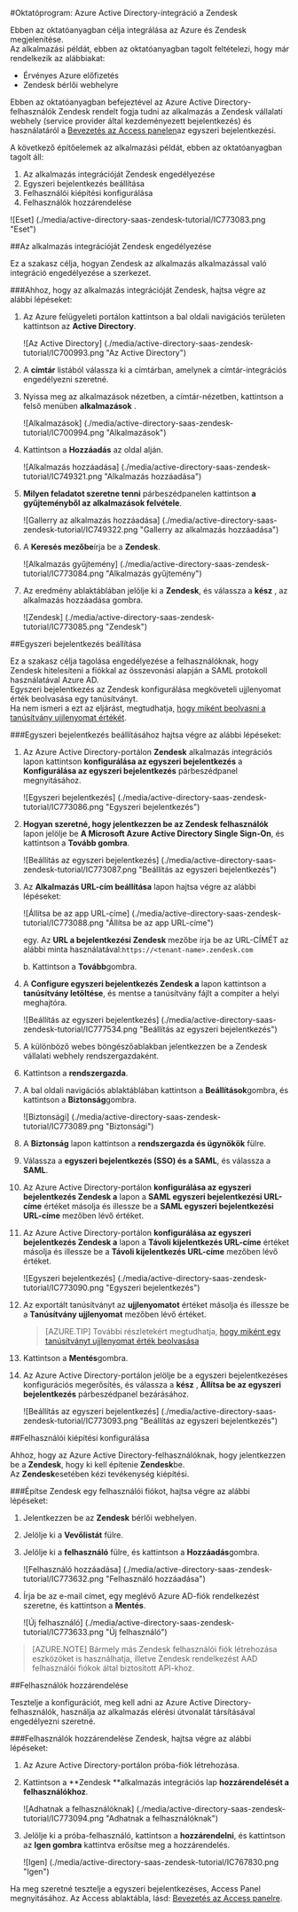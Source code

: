 <properties 
    pageTitle="Oktatóprogram: Azure Active Directory-integráció a Zendesk |} Microsoft Azure" 
    description="Megtudhatja, hogyan használhatja a Zendesk az Azure Active Directory ahhoz, hogy az egyszeri bejelentkezés, automatikus kiépítési és az egyéb!." 
    services="active-directory" 
    authors="jeevansd"  
    documentationCenter="na" 
    manager="femila"/>
<tags 
    ms.service="active-directory" 
    ms.devlang="na" 
    ms.topic="article" 
    ms.tgt_pltfrm="na" 
    ms.workload="identity" 
    ms.date="09/09/2016" 
    ms.author="jeedes" />

#<a name="tutorial-azure-active-directory-integration-with-zendesk"></a>Oktatóprogram: Azure Active Directory-integráció a Zendesk
  
Ebben az oktatóanyagban célja integrálása az Azure és Zendesk megjelenítése.  
Az alkalmazási példát, ebben az oktatóanyagban tagolt feltételezi, hogy már rendelkezik az alábbiakat:

-   Érvényes Azure előfizetés
-   Zendesk bérlői webhelyre
  
Ebben az oktatóanyagban befejeztével az Azure Active Directory-felhasználók Zendesk rendelt fogja tudni az alkalmazás a Zendesk vállalati webhely (service provider által kezdeményezett bejelentkezés) és használatáról a [Bevezetés az Access panelen](active-directory-saas-access-panel-introduction.md)az egyszeri bejelentkezési.
  
A következő építőelemek az alkalmazási példát, ebben az oktatóanyagban tagolt áll:

1.  Az alkalmazás integrációját Zendesk engedélyezése
2.  Egyszeri bejelentkezés beállítása
3.  Felhasználói kiépítési konfigurálása
4.  Felhasználók hozzárendelése

![Eset] (./media/active-directory-saas-zendesk-tutorial/IC773083.png "Eset")

##<a name="enabling-the-application-integration-for-zendesk"></a>Az alkalmazás integrációját Zendesk engedélyezése
  
Ez a szakasz célja, hogyan Zendesk az alkalmazás alkalmazással való integráció engedélyezése a szerkezet.

###<a name="to-enable-the-application-integration-for-zendesk-perform-the-following-steps"></a>Ahhoz, hogy az alkalmazás integrációját Zendesk, hajtsa végre az alábbi lépéseket:

1.  Az Azure felügyeleti portálon kattintson a bal oldali navigációs területen kattintson az **Active Directory**.

    ![Az Active Directory] (./media/active-directory-saas-zendesk-tutorial/IC700993.png "Az Active Directory")

2.  A **címtár** listából válassza ki a címtárban, amelynek a címtár-integrációs engedélyezni szeretné.

3.  Nyissa meg az alkalmazások nézetben, a címtár-nézetben, kattintson a felső menüben **alkalmazások** .

    ![Alkalmazások] (./media/active-directory-saas-zendesk-tutorial/IC700994.png "Alkalmazások")

4.  Kattintson a **Hozzáadás** az oldal alján.

    ![Alkalmazás hozzáadása] (./media/active-directory-saas-zendesk-tutorial/IC749321.png "Alkalmazás hozzáadása")

5.  **Milyen feladatot szeretne tenni** párbeszédpanelen kattintson **a gyűjteményből az alkalmazások felvétele**.

    ![Gallerry az alkalmazás hozzáadása] (./media/active-directory-saas-zendesk-tutorial/IC749322.png "Gallerry az alkalmazás hozzáadása")

6.  A **Keresés mezőbe**írja be a **Zendesk**.

    ![Alkalmazás gyűjtemény] (./media/active-directory-saas-zendesk-tutorial/IC773084.png "Alkalmazás gyűjtemény")

7.  Az eredmény ablaktáblában jelölje ki a **Zendesk**, és válassza a **kész** , az alkalmazás hozzáadása gombra.

    ![Zendesk] (./media/active-directory-saas-zendesk-tutorial/IC773085.png "Zendesk")

##<a name="configuring-single-sign-on"></a>Egyszeri bejelentkezés beállítása
  
Ez a szakasz célja tagolása engedélyezése a felhasználóknak, hogy Zendesk hitelesíteni a fiókkal az összevonási alapján a SAML protokoll használatával Azure AD.  
Egyszeri bejelentkezés az Zendesk konfigurálása megköveteli ujjlenyomat érték beolvasása egy tanúsítványt.  
Ha nem ismeri a ezt az eljárást, megtudhatja, [hogy miként beolvasni a tanúsítvány ujjlenyomat értékét](http://youtu.be/YKQF266SAxI).

###<a name="to-configure-single-sign-on-perform-the-following-steps"></a>Egyszeri bejelentkezés beállításához hajtsa végre az alábbi lépéseket:

1.  Az Azure Active Directory-portálon **Zendesk** alkalmazás integrációs lapon kattintson **konfigurálása az egyszeri bejelentkezés** a **Konfigurálása az egyszeri bejelentkezés** párbeszédpanel megnyitásához.

    ![Egyszeri bejelentkezés] (./media/active-directory-saas-zendesk-tutorial/IC773086.png "Egyszeri bejelentkezés")

2.  **Hogyan szeretné, hogy jelentkezzen be az Zendesk felhasználók** lapon jelölje be **A Microsoft Azure Active Directory Single Sign-On**, és kattintson a **Tovább gombra**.

    ![Beállítás az egyszeri bejelentkezés] (./media/active-directory-saas-zendesk-tutorial/IC773087.png "Beállítás az egyszeri bejelentkezés")

3.  Az **Alkalmazás URL-cím beállítása** lapon hajtsa végre az alábbi lépéseket:

    ![Állítsa be az app URL-címe] (./media/active-directory-saas-zendesk-tutorial/IC773088.png "Állítsa be az app URL-címe")
  
    egy. Az **URL a bejelentkezési Zendesk** mezőbe írja be az URL-CÍMÉT az alábbi minta használatával:`https://<tenant-name>.zendesk.com`

    b. Kattintson a **Tovább**gombra.



4.  A **Configure egyszeri bejelentkezés Zendesk a** lapon kattintson a **tanúsítvány letöltése**, és mentse a tanúsítvány fájlt a compiter a helyi meghajtóra.

    ![Beállítás az egyszeri bejelentkezés] (./media/active-directory-saas-zendesk-tutorial/IC777534.png "Beállítás az egyszeri bejelentkezés")

5.  A különböző webes böngészőablakban jelentkezzen be a Zendesk vállalati webhely rendszergazdaként.

6.  Kattintson a **rendszergazda**.

7.  A bal oldali navigációs ablaktáblában kattintson a **Beállítások**gombra, és kattintson a **Biztonság**gombra.

    ![Biztonsági] (./media/active-directory-saas-zendesk-tutorial/IC773089.png "Biztonsági")

8.  A **Biztonság** lapon kattintson a **rendszergazda és ügynökök** fülre.

9.  Válassza a **egyszeri bejelentkezés (SSO) és a SAML**, és válassza a **SAML**.

10. Az Azure Active Directory-portálon **konfigurálása az egyszeri bejelentkezés Zendesk a** lapon a **SAML egyszeri bejelentkezési URL-címe** értéket másolja és illessze be a **SAML egyszeri bejelentkezési URL-címe** mezőben lévő értéket.

11. Az Azure Active Directory-portálon **konfigurálása az egyszeri bejelentkezés Zendesk a** lapon a **Távoli kijelentkezés URL-címe** értéket másolja és illessze be a **Távoli kijelentkezés URL-címe** mezőben lévő értéket.

    ![Egyszeri bejelentkezés] (./media/active-directory-saas-zendesk-tutorial/IC773090.png "Egyszeri bejelentkezés")

12. Az exportált tanúsítványt az **ujjlenyomatot** értéket másolja és illessze be a **Tanúsítvány ujjlenyomat** mezőben lévő értéket.

    >[AZURE.TIP] További részletekért megtudhatja, [hogy miként egy tanúsítványt ujjlenyomat érték beolvasása](http://youtu.be/YKQF266SAxI)

13. Kattintson a **Mentés**gombra.

14. Az Azure Active Directory-portálon jelölje be a egyszeri bejelentkezéses konfigurációs megerősítés, és válassza a **kész** , **Állítsa be az egyszeri bejelentkezés** párbeszédpanel bezárásához.

    ![Beállítás az egyszeri bejelentkezés] (./media/active-directory-saas-zendesk-tutorial/IC773093.png "Beállítás az egyszeri bejelentkezés")

##<a name="configuring-user-provisioning"></a>Felhasználói kiépítési konfigurálása
  
Ahhoz, hogy az Azure Active Directory-felhasználóknak, hogy jelentkezzen be a **Zendesk**, hogy ki kell építenie **Zendesk**be.  
Az **Zendesk**esetében kézi tevékenység kiépítési.

###<a name="to-provision-a-user-account-to-zendesk-perform-the-following-steps"></a>Építse Zendesk egy felhasználói fiókot, hajtsa végre az alábbi lépéseket:

1.  Jelentkezzen be az **Zendesk** bérlői webhelyen.

2.  Jelölje ki a **Vevőlistát** fülre.

3.  Jelölje ki a **felhasználó** fülre, és kattintson a **Hozzáadás**gombra.

    ![Felhasználó hozzáadása] (./media/active-directory-saas-zendesk-tutorial/IC773632.png "Felhasználó hozzáadása")

4.  Írja be az e-mail címet, egy meglévő Azure AD-fiók rendelkezést szeretne, és kattintson a **Mentés**.

    ![Új felhasználó] (./media/active-directory-saas-zendesk-tutorial/IC773633.png "Új felhasználó")

>[AZURE.NOTE] Bármely más Zendesk felhasználói fiók létrehozása eszközöket is használhatja, illetve Zendesk rendelkezést AAD felhasználói fiókok által biztosított API-khoz.

##<a name="assigning-users"></a>Felhasználók hozzárendelése
  
Tesztelje a konfigurációt, meg kell adni az Azure Active Directory-felhasználók, használja az alkalmazás elérési útvonalát társításával engedélyezni szeretné.

###<a name="to-assign-users-to-zendesk-perform-the-following-steps"></a>Felhasználók hozzárendelése Zendesk, hajtsa végre az alábbi lépéseket:

1.  Az Azure Active Directory-portálon próba-fiók létrehozása.

2.  Kattintson a **Zendesk **alkalmazás integrációs lap **hozzárendelését a felhasználókhoz**.

    ![Adhatnak a felhasználóknak] (./media/active-directory-saas-zendesk-tutorial/IC773094.png "Adhatnak a felhasználóknak")

3.  Jelölje ki a próba-felhasználó, kattintson a **hozzárendelni**, és kattintson az **Igen gombra** kattintva erősítse meg a hozzárendelés.

    ![Igen] (./media/active-directory-saas-zendesk-tutorial/IC767830.png "Igen")
  
Ha meg szeretné tesztelje a egyszeri bejelentkezéses, Access Panel megnyitásához. Az Access ablaktábla, lásd: [Bevezetés az Access panelre](active-directory-saas-access-panel-introduction.md).
